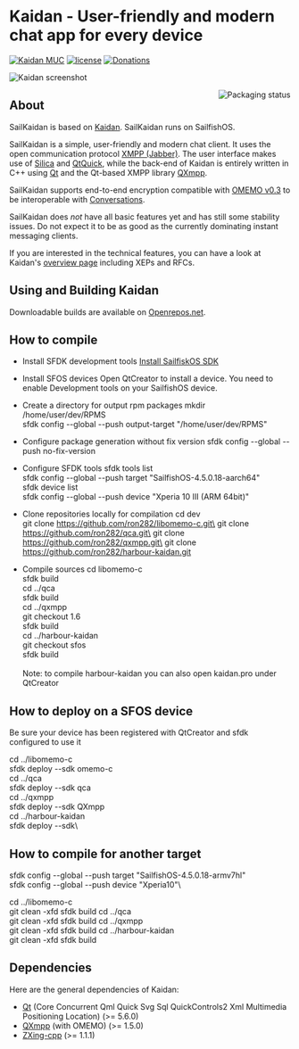 <!--
SPDX-FileCopyrightText: 2016 Linus Jahn <lnj@kaidan.im>

SPDX-License-Identifier: CC0-1.0
-->

# Kaidan - User-friendly and modern chat app for every device

[![Kaidan MUC](https://search.jabbercat.org/api/1.0/badge?address=kaidan@muc.kaidan.im)](https://i.kaidan.im)
[![license](https://img.shields.io/badge/License-GPLv3%2B%20%2F%20CC%20BY--SA%204.0-blue.svg)](https://raw.githubusercontent.com/kaidanim/kaidan/master/LICENSE)
[![Donations](https://img.shields.io/liberapay/patrons/kaidan.svg?logo=liberapay)](https://liberapay.com/kaidan)

![Kaidan screenshot](https://www.kaidan.im/images/screenshot.png)

<a href="https://repology.org/project/kaidan/versions">
    <img src="https://repology.org/badge/vertical-allrepos/kaidan.svg" alt="Packaging status" align="right">
</a>

## About

SailKaidan is based on [Kaidan][kaidan-website]. SailKaidan runs on SailfishOS. 

SailKaidan is a simple, user-friendly and modern chat client. It
uses the open communication protocol [XMPP (Jabber)][xmpp]. The user interface
makes use of [Silica][silica-website] and [QtQuick][qtquick], while the
back-end of Kaidan is entirely written in C++ using [Qt][qt] and the Qt-based
XMPP library [QXmpp][qxmpp].

SailKaidan supports end-to-end encryption compatible with [OMEMO v0.3][omemo-03] to be
interoperable with [Conversations][conversations]. 


SailKaidan does *not* have all basic features yet and has still some stability
issues. Do not expect it to be as good as the currently dominating instant
messaging clients.

If you are interested in the technical features, you can have a
look at Kaidan's [overview page][overview] including XEPs and RFCs.

## Using and Building Kaidan

Downloadable builds are available on [Openrepos.net][downloads].

## How to compile
* Install SFDK development tools
[Install SailfiskOS SDK][sfdk-install]

* Install SFOS devices
Open QtCreator to install a device. You need to enable Development tools on your SailfishOS device. 

* Create a directory for output rpm packages
mkdir /home/user/dev/RPMS\
sfdk config --global --push output-target "/home/user/dev/RPMS"

* Configure package generation without fix version
sfdk config --global --push no-fix-version

* Configure SFDK tools
sfdk tools list\
sfdk config --global --push target "SailfishOS-4.5.0.18-aarch64"\
sfdk device list\
sfdk config --global --push device "Xperia 10 III (ARM 64bit)"

* Clone repositories locally for compilation
cd dev\
git clone https://github.com/ron282/libomemo-c.git\
git clone https://github.com/ron282/qca.git\
git clone https://github.com/ron282/qxmpp.git\
git clone https://github.com/ron282/harbour-kaidan.git

* Compile sources
cd libomemo-c\
sfdk build\
cd ../qca\
sfdk build\
cd ../qxmpp\
git checkout 1.6\
sfdk build\
cd ../harbour-kaidan\
git checkout sfos\
sfdk build\
\
Note: to compile harbour-kaidan you can also open kaidan.pro under QtCreator

## How to deploy on a SFOS device

Be sure your device has been registered with QtCreator and sfdk
configured to use it 

cd ../libomemo-c\
sfdk deploy --sdk omemo-c\
cd ../qca\
sfdk deploy --sdk qca\
cd ../qxmpp\
sfdk deploy --sdk QXmpp\
cd ../harbour-kaidan\
sfdk deploy --sdk\ 

## How to compile for another target
sfdk config --global --push target "SailfishOS-4.5.0.18-armv7hl"\
sfdk config --global --push device "Xperia10"\

cd ../libomemo-c\
git clean -xfd
sfdk build
cd ../qca\
git clean -xfd
sfdk build
cd ../qxmpp\
git clean -xfd
sfdk build
cd ../harbour-kaidan\
git clean -xfd
sfdk build

## Dependencies

Here are the general dependencies of Kaidan:
 * [Qt][qt-build-sources] (Core Concurrent Qml Quick Svg Sql QuickControls2 Xml Multimedia Positioning Location) (>= 5.6.0)
 * [QXmpp][qxmpp] (with OMEMO) (>= 1.5.0)
 * [ZXing-cpp][zxing-cpp] (>= 1.1.1)
 
[downloads]: https://www.openrepos.net/content/ron282/sailkaidan
[ecm]: https://api.kde.org/ecm/manual/ecm.7.html
[kaidan-website]: https://kaidan.im
[kaidan-website-repo]: https://invent.kde.org/websites/kaidan-im
[qt]: https://www.qt.io/
[qt-build-sources]: https://doc.qt.io/qt-5/build-sources.html
[qtquick]: https://wiki.qt.io/Qt_Quick
[qxmpp]: https://github.com/qxmpp-project/qxmpp
[overview]: https://xmpp.org/software/clients/kaidan/
[xmpp]: https://xmpp.org
[zxing-cpp]: https://github.com/nu-book/zxing-cpp
[securitytxt]: https://www.kaidan.im/.well-known/security.txt
[kdesecurity]: https://kde.org/info/security/
[silica-website]: https://sailfishos.org/develop/docs/silica/
[sfdk-install]: https://docs.sailfishos.org/Tools/Sailfish_SDK/Installation/
[omemo-03]: https://xmpp.org/extensions/attic/xep-0384-0.3.0.html
[conversations]: https://conversations.im/
